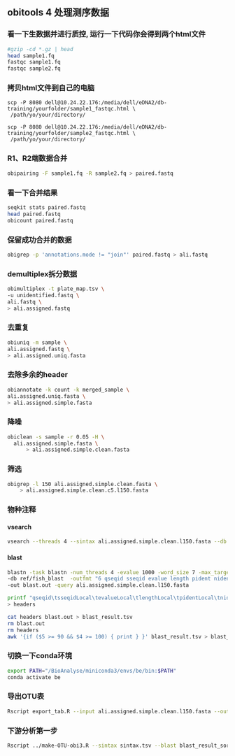 ## obitools 4 处理测序数据
### 看一下生数据并进行质控, 运行一下代码你会得到两个html文件
```bash
#gzip -cd *.gz | head
head sample1.fq
fastqc sample1.fq
fastqc sample2.fq
```
### 拷贝html文件到自己的电脑
```bahs
scp -P 8080 dell@10.24.22.176:/media/dell/eDNA2/db-training/yourfolder/sample1_fastqc.html \
 /path/yo/your/directory/

scp -P 8080 dell@10.24.22.176:/media/dell/eDNA2/db-training/yourfolder/sample2_fastqc.html \
 /path/yo/your/directory/
```

### R1、R2端数据合并
```bash
obipairing -F sample1.fq -R sample2.fq > paired.fastq
```
### 看一下合并结果
```bash
seqkit stats paired.fastq
head paired.fastq
obicount paired.fastq
```
### 保留成功合并的数据
```bash
obigrep -p 'annotations.mode != "join"' paired.fastq > ali.fastq
```
### demultiplex拆分数据
```bash
obimultiplex -t plate_map.tsv \
-u unidentified.fastq \
ali.fastq \
> ali.assigned.fastq
```
### 去重复
```bash
obiuniq -m sample \
ali.assigned.fastq \
> ali.assigned.uniq.fasta
```
### 去除多余的header
```bash
obiannotate -k count -k merged_sample \
ali.assigned.uniq.fasta \
> ali.assigned.simple.fasta
```

### 降噪
```bash
obiclean -s sample -r 0.05 -H \
  ali.assigned.simple.fasta \
      > ali.assigned.simple.clean.fasta
```

### 筛选
```bash
obigrep -l 150 ali.assigned.simple.clean.fasta \
    > ali.assigned.simple.clean.c5.l150.fasta
```

### 物种注释
#### vsearch
```bash
vsearch --threads 4 --sintax ali.assigned.simple.clean.l150.fasta --db ../ref/fish_sintax.fasta --sintax_cutoff 0.7 --tabbedout sintax.tsv
```
#### blast
```bash
blastn -task blastn -num_threads 4 -evalue 1000 -word_size 7 -max_target_seqs 500 \
-db ref/fish_blast  -outfmt "6 qseqid sseqid evalue length pident nident score bitscore" \
-out blast.out -query ali.assigned.simple.clean.l150.fasta

printf "qseqid\tsseqidLocal\tevalueLocal\tlengthLocal\tpidentLocal\tnidentLocal\tscoreLocal\tbitscoreLocal\n" \
> headers

cat headers blast.out > blast_result.tsv
rm blast.out
rm headers
awk '{if ($5 >= 90 && $4 >= 100) { print } }' blast_result.tsv > blast_result_sorted.tsv 
```
### 切换一下conda环境
```bash
export PATH="/BioAnalyse/miniconda3/envs/be/bin:$PATH"
conda activate be
```

### 导出OTU表
```bash
Rscript export_tab.R --input ali.assigned.simple.clean.l150.fasta --output tab.csv
```
### 下游分析第一步
```bash
Rscript ../make-OTU-obi3.R --sintax sintax.tsv --blast blast_result_sorted.tsv --taxonomy ../ref/reference-library-master.txt --otus tab.csv --output obi_full_OTUs.csv
```